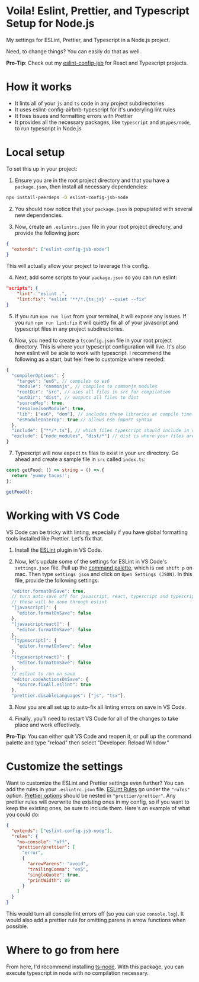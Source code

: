 # Voila! Eslint, Prettier, and Typescript Setup for Node.js

My settings for ESLint, Prettier, and Typescript in a Node.js project.

Need, to change things? You can easily do that as well.

**Pro-Tip**: Check out my [eslint-config-jsb]() for React and Typescript projects.

# How it works

- It lints all of your `js` and `ts` code in any project subdirectories
- It uses eslint-config-airbnb-typescript for it's underyling lint rules
- It fixes issues and formatting errors with Prettier
- It provides all the necessary packages, like `typescript` and `@types/node`, to run typescript in Node.js

# Local setup

To set this up in your project:

1. Ensure you are in the root project directory and that you have a `package.json`, then install all necessary dependencies:

```bash
npx install-peerdeps -D eslint-config-jsb-node
```

2. You should now notice that your `package.json` is popuplated with several new dependencies.

3. Now, create an `.eslintrc.json` file in your root project directory, and provide the following json:

```json
{
  "extends": ["eslint-config-jsb-node"]
}
```

This will actually allow your project to leverage this config.

4. Next, add some scripts to your `package.json` so you can run eslint:

```json
"scripts": {
    "lint": "eslint .",
    "lint:fix": "eslint '**/*.{ts,js}' --quiet --fix"
}
```

5. If you run `npm run lint` from your terminal, it will expose any issues. If you run `npm run lint:fix` it will quietly fix all of your javascript and typescript files in any project subdirectories.

6. Now, you need to create a `tsconfig.json` file in your root project directory. This is where your typescript configuration will live. It's also how eslint will be able to work with typescript. I recommend the following as a start, but feel free to customize where needed:

```js
{
  "compilerOptions": {
    "target": "es6", // compiles to es6
    "module": "commonjs", // compiles to commonjs modules
    "rootDir": "src", // uses all files in src for compilation
    "outDir": "dist", // outputs all files to dist
    "sourceMap": true,
    "resolveJsonModule": true,
    "lib": ["es6", "dom"], // includes these libraries at compile time
    "esModuleInterop": true // allows es6 import syntax
  },
  "include": ["**/*.ts"], // which files typescript should include in compilation, it will expect files here immediately
  "exclude": ["node_modules", "dist/*"] // dist is where your files are built
}
```

7. Typescript will now expect `ts` files to exist in your `src` directory. Go ahead and create a sample file in `src` called `index.ts`:

```ts
const getFood: () => string = () => {
  return 'yummy tacos!';
};

getFood();
```

# Working with VS Code

VS Code can be tricky with linting, especially if you have global formatting tools installed like Prettier. Let's fix that.

1. Install the [ESLint](https://marketplace.visualstudio.com/items?itemName=dbaeumer.vscode-eslint) plugin in VS Code.

2. Now, let's update some of the settings for ESLint in VS Code's `settings.json` file. Pull up the [command palette](https://code.visualstudio.com/docs/getstarted/userinterface#_command-palette), which is `cmd shift p` on mac. Then type `settings json` and click on `Open Settings (JSON)`. In this file, provide the following settings:

```js
  "editor.formatOnSave": true,
  // turn auto-save off for javascript, react, typescript and typescript react
  // these will be done through eslint
  "[javascript]": {
    "editor.formatOnSave": false
  },
  "[javascriptreact]": {
    "editor.formatOnSave": false
  },
  "[typescript]": {
    "editor.formatOnSave": false
  },
  "[typescriptreact]": {
    "editor.formatOnSave": false
  },
  // eslint to run on save
  "editor.codeActionsOnSave": {
    "source.fixAll.eslint": true
  },
  "prettier.disableLanguages": ["js", "tsx"],
```

3. Now you are all set up to auto-fix all linting errors on save in VS Code.

4. Finally, you'll need to restart VS Code for all of the changes to take place and work effectively.

**Pro-Tip**: You can either quit VS Code and reopen it, or pull up the command palette and type "reload" then select "Developer: Reload Window."

# Customize the settings

Want to customize the ESLint and Prettier settings even further? You can add the rules in your `.eslintrc.json` file. [ESLint Rules](https://eslint.org/docs/rules/) go under the `"rules"` option. [Prettier options](https://prettier.io/docs/en/options.html) should be nested in `"prettier/prettier"`. Any prettier rules will overwrite the existing ones in my config, so if you want to keep the existing ones, be sure to include them. Here's an example of what you could do:

```json
{
  "extends": ["eslint-config-jsb-node"],
  "rules": {
    "no-console": "off",
    "prettier/prettier": [
      "error",
      {
        "arrowParens": "avoid",
        "trailingComma": "es5",
        "singleQuote": true,
        "printWidth": 80
      }
    ]
  }
}
```

This would turn all console lint errors off (so you can use `console.log`). It would also add a prettier rule for omitting parens in arrow functions when possible.

# Where to go from here

From here, I'd recommend installing [ts-node](https://www.npmjs.com/package/ts-node). With this package, you can execute typescript in node with no compilation necessary.

